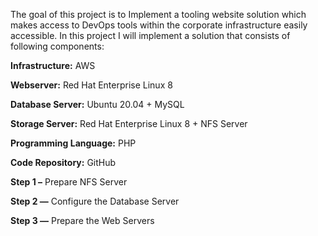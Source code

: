 The goal of this project is to Implement a tooling website solution which makes access to DevOps tools within the corporate infrastructure easily accessible. In this project I will implement a solution that consists of following components:

**Infrastructure:** AWS

**Webserver:** Red Hat Enterprise Linux 8

**Database Server:** Ubuntu 20.04 + MySQL

**Storage Server:** Red Hat Enterprise Linux 8 + NFS Server

**Programming Language:** PHP

**Code Repository:** GitHub

**Step 1 –** Prepare NFS Server

**Step 2 —** Configure the Database Server

**Step 3 —** Prepare the Web Servers
